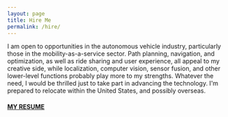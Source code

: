 ```yaml
---
layout: page
title: Hire Me
permalink: /hire/
---
```


I am open to opportunities in the autonomous vehicle industry, particularly those in the mobility-as-a-service sector. Path planning, navigation, and optimization, as well as ride sharing and user experience, all appeal to my creative side, while localization, computer vision, sensor fusion, and other lower-level functions probably play more to my strengths. Whatever the need, I would be thrilled just to take part in advancing the technology. I'm prepared to relocate within the United States, and possibly overseas.

#### [MY RESUME](https://github.com/jeremy-shannon/jeremy-shannon.github.io/blob/master/Jeremy%20Shannon%20Resume.pdf)
